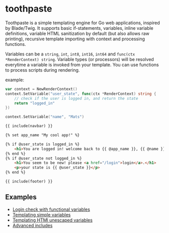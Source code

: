 # toothpaste
Toothpaste is a simple templating engine for Go web applications, inspired by Blade/Twig.
It supports basic if-statements, variables, inline variable definitions, variable HTML sanitization by default (but also allows raw printing), recursive template importing with context and processing functions. 

Variables can be a `string`, `int`, `int8`, `int16`, `int64` and `func(ctx *RenderContext) string`. Variable types (or processors) will be resolved everytime a variable is invoked from your template. You can use functions to process scripts during rendering.

example:
```go
var context = NewRenderContext()
context.SetVariable("user_state", func(ctx *RenderContext) string {
    // check if the user is logged in, and return the state
    return "logged_in"
})

context.SetVariable("name", "Mats")
```
```html
{{ include(navbar) }}

{% set app_name "My cool app!" %}

{% if @user_state is logged_in %}
    <h1>You are logged in! welcome back to {{ @app_name }}, {{ @name }}!</h1>
{% end %}
{% if @user_state not logged_in %}
    <h1>You seem to be new! please <a href="/login">login</a>.</h1>
    <p>your state is {{ @user_state }}</p>
{% end %}

{{ include(footer) }}
```

## Examples
 - [Login check with functional variables](examples/inline-function-evaluation/)
 - [Templating simple variables](examples/simple-variable/)
 - [Templating HTMl unescaped variables](examples/unescaped-variable/)
 - [Advanced includes](examples/include-example/)
